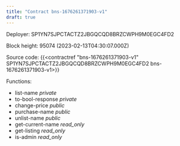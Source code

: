 ```yaml
---
title: "Contract bns-1676261371903-v1"
draft: true
---
```

Deployer: SP1YN7SJPCTACTZ2JBGQCQD8BRZCWPH9M0EGC4FD2


 



Block height: 95074 (2023-02-13T04:30:07.000Z)

Source code: {{<contractref "bns-1676261371903-v1" SP1YN7SJPCTACTZ2JBGQCQD8BRZCWPH9M0EGC4FD2 bns-1676261371903-v1>}}

Functions:

* list-name _private_
* to-bool-response _private_
* change-price _public_
* purchase-name _public_
* unlist-name _public_
* get-current-name _read_only_
* get-listing _read_only_
* is-admin _read_only_
